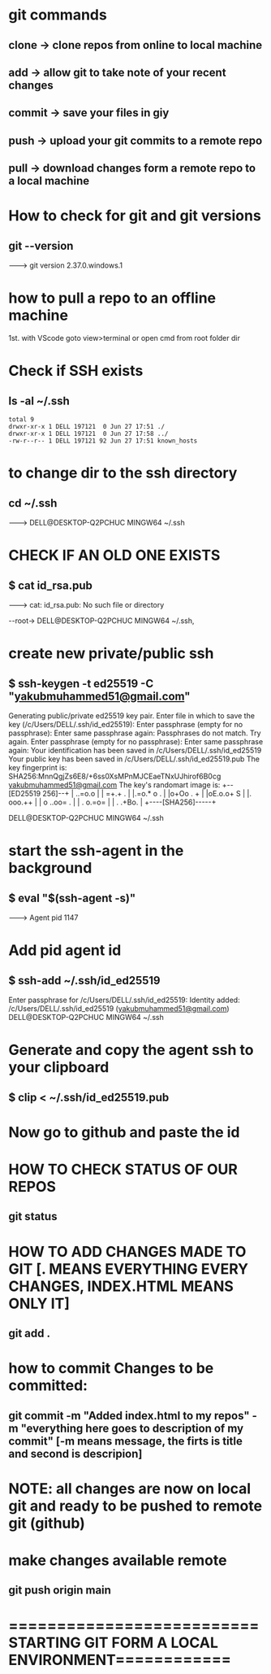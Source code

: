 # git commands

## clone -> clone repos from online to local machine
## add -> allow git to take note of your recent changes
## commit -> save your files in giy
## push -> upload your git commits to a remote repo
## pull -> download changes form a remote repo to a local machine

# How to check for git and git versions
## git --version
 ---> git version 2.37.0.windows.1

# how to pull a repo to an offline machine
1st. with VScode goto view>terminal or open cmd from root folder dir
 
# Check if SSH exists
## ls -al ~/.ssh
    total 9
    drwxr-xr-x 1 DELL 197121  0 Jun 27 17:51 ./
    drwxr-xr-x 1 DELL 197121  0 Jun 27 17:58 ../
    -rw-r--r-- 1 DELL 197121 92 Jun 27 17:51 known_hosts
# to change dir to the ssh directory
 ##    cd ~/.ssh
---> DELL@DESKTOP-Q2PCHUC MINGW64 ~/.ssh
# CHECK IF AN OLD ONE EXISTS
## $ cat id_rsa.pub
---> cat: id_rsa.pub: No such file or directory

--root-> DELL@DESKTOP-Q2PCHUC MINGW64 ~/.ssh,
# create new private/public ssh
## $ ssh-keygen -t ed25519 -C "yakubmuhammed51@gmail.com"

Generating public/private ed25519 key pair.
Enter file in which to save the key (/c/Users/DELL/.ssh/id_ed25519):
Enter passphrase (empty for no passphrase):
Enter same passphrase again:
Passphrases do not match.  Try again.
Enter passphrase (empty for no passphrase):
Enter same passphrase again:
Your identification has been saved in /c/Users/DELL/.ssh/id_ed25519
Your public key has been saved in /c/Users/DELL/.ssh/id_ed25519.pub
The key fingerprint is:
SHA256:MnnQgjZs6E8/+6ss0XsMPnMJCEaeTNxUJhirof6B0cg yakubmuhammed51@gmail.com
The key's randomart image is:
+--[ED25519 256]--+
| ..=o.o          |
|  =+.+ .         |
|.=o.* o .        |
|o+Oo . +         |
|oE.o.o+ S        |
|. ooo.++         |
| o ..oo= .       |
|  . o.=o=        |
|   . .+Bo.       |
+----[SHA256]-----+

DELL@DESKTOP-Q2PCHUC MINGW64 ~/.ssh
# start the ssh-agent in the background
## $ eval "$(ssh-agent -s)"
---> Agent pid 1147
# Add pid agent id
## $ ssh-add ~/.ssh/id_ed25519
Enter passphrase for /c/Users/DELL/.ssh/id_ed25519:
Identity added: /c/Users/DELL/.ssh/id_ed25519 (yakubmuhammed51@gmail.com)
DELL@DESKTOP-Q2PCHUC MINGW64 ~/.ssh

# Generate and copy the agent ssh to your clipboard
## $ clip < ~/.ssh/id_ed25519.pub
# Now go to github and paste the id


# HOW TO CHECK STATUS OF OUR REPOS
## git status

# HOW TO ADD CHANGES MADE TO GIT [. MEANS EVERYTHING EVERY CHANGES, INDEX.HTML MEANS ONLY IT]
## git add .

# how to commit Changes to be committed: 
## git commit -m "Added index.html to my repos" -m "everything here goes to description of my commit" [-m means message, the firts is title and second is descripion]

# NOTE: all changes are now on local git and ready to be pushed to remote git (github)

# make changes available remote
## git push origin main

# ==========================STARTING GIT FORM A LOCAL ENVIRONMENT============